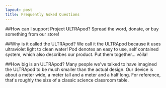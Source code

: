 ```yaml
---
layout: post
title: Frequently Asked Questions
---
```


##How can I support Project ULTRApod?
Spread the word, donate, or buy something from our store!

##Why is it called the ULTRApod?
We call it the ULTRApod because it uses ultraviolet light to clean water! Pod denotes an easy to use, self contained system, which also describes our product. Put them together... vóila!

##How big is an ULTRApod?
Many people we've talked to have imagined the ULTRApod to be much smaller than the actual design. Our device is about a meter wide, a meter tall and a meter and a half long. For reference, that's roughly the size of a classic science classroom table.

